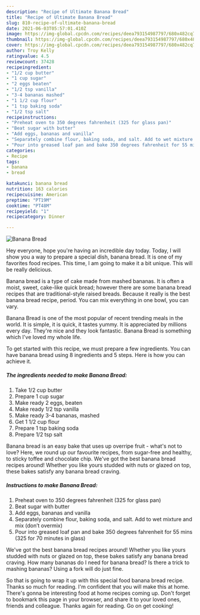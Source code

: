 ```yaml
---
description: "Recipe of Ultimate Banana Bread"
title: "Recipe of Ultimate Banana Bread"
slug: 810-recipe-of-ultimate-banana-bread
date: 2021-06-03T05:57:01.410Z
image: https://img-global.cpcdn.com/recipes/deea793154987797/680x482cq70/banana-bread-recipe-main-photo.jpg
thumbnail: https://img-global.cpcdn.com/recipes/deea793154987797/680x482cq70/banana-bread-recipe-main-photo.jpg
cover: https://img-global.cpcdn.com/recipes/deea793154987797/680x482cq70/banana-bread-recipe-main-photo.jpg
author: Troy Kelly
ratingvalue: 4.5
reviewcount: 37428
recipeingredient:
- "1/2 cup butter"
- "1 cup sugar"
- "2 eggs beaten"
- "1/2 tsp vanilla"
- "3-4 bananas mashed"
- "1 1/2 cup flour"
- "1 tsp baking soda"
- "1/2 tsp salt"
recipeinstructions:
- "Preheat oven to 350 degrees fahrenheit (325 for glass pan)"
- "Beat sugar with butter"
- "Add eggs, bananas and vanilla"
- "Separately combine flour, baking soda, and salt. Add to wet mixture and mix (don’t overmix)"
- "Pour into greased loaf pan and bake 350 degrees fahrenheit for 55 mins (325 for 70 minutes in glass)"
categories:
- Recipe
tags:
- banana
- bread

katakunci: banana bread 
nutrition: 163 calories
recipecuisine: American
preptime: "PT19M"
cooktime: "PT48M"
recipeyield: "1"
recipecategory: Dinner

---
```



![Banana Bread](https://img-global.cpcdn.com/recipes/deea793154987797/680x482cq70/banana-bread-recipe-main-photo.jpg)

Hey everyone, hope you're having an incredible day today. Today, I will show you a way to prepare a special dish, banana bread. It is one of my favorites food recipes. This time, I am going to make it a bit unique. This will be really delicious.

Banana bread is a type of cake made from mashed bananas. It is often a moist, sweet, cake-like quick bread; however there are some banana bread recipes that are traditional-style raised breads. Because it really is the best banana bread recipe, period. You can mix everything in one bowl, you can vary.

Banana Bread is one of the most popular of recent trending meals in the world. It is simple, it is quick, it tastes yummy. It is appreciated by millions every day. They're nice and they look fantastic. Banana Bread is something which I've loved my whole life.


To get started with this recipe, we must prepare a few ingredients. You can have banana bread using 8 ingredients and 5 steps. Here is how you can achieve it.

<!--inarticleads1-->

##### The ingredients needed to make Banana Bread:

1. Take 1/2 cup butter
1. Prepare 1 cup sugar
1. Make ready 2 eggs, beaten
1. Make ready 1/2 tsp vanilla
1. Make ready 3-4 bananas, mashed
1. Get 1 1/2 cup flour
1. Prepare 1 tsp baking soda
1. Prepare 1/2 tsp salt


Banana bread is an easy bake that uses up overripe fruit - what&#39;s not to love? Here, we round up our favourite recipes, from sugar-free and healthy, to sticky toffee and chocolate chip. We&#39;ve got the best banana bread recipes around! Whether you like yours studded with nuts or glazed on top, these bakes satisfy any banana bread craving. 

<!--inarticleads2-->

##### Instructions to make Banana Bread:

1. Preheat oven to 350 degrees fahrenheit (325 for glass pan)
1. Beat sugar with butter
1. Add eggs, bananas and vanilla
1. Separately combine flour, baking soda, and salt. Add to wet mixture and mix (don’t overmix)
1. Pour into greased loaf pan and bake 350 degrees fahrenheit for 55 mins (325 for 70 minutes in glass)


We&#39;ve got the best banana bread recipes around! Whether you like yours studded with nuts or glazed on top, these bakes satisfy any banana bread craving. How many bananas do I need for banana bread? Is there a trick to mashing bananas? Using a fork will do just fine. 

So that is going to wrap it up with this special food banana bread recipe. Thanks so much for reading. I'm confident that you will make this at home. There's gonna be interesting food at home recipes coming up. Don't forget to bookmark this page in your browser, and share it to your loved ones, friends and colleague. Thanks again for reading. Go on get cooking!
